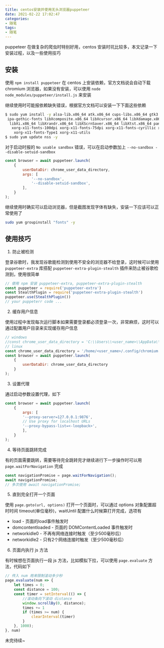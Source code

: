 ```yaml
---
title: centos安装并使用无头浏览器puppeteer
date: 2021-02-22 17:02:47
categories:
- 随笔
tags:
- 随笔
---
```


puppeteer 在做复杂的爬虫时特别好用，centos 安装时坑比较多，本文记录一下安装过程，以及一些使用技巧

## 安装

使用 `npm install puppeteer` 在 centos 上安装依赖，官方文档说会自动下载 chromium 浏览器，如果没有安装，可以使用 `node node_modules/puppeteer/install.js` 来安装

继续使用时可能报依赖缺失错误，根据官方文档可以安装一下下面这些依赖

```sh
$ sudo yum install -y alsa-lib.x86_64 atk.x86_64 cups-libs.x86_64 gtk3.x86_64 \
 ipa-gothic-fonts libXcomposite.x86_64 libXcursor.x86_64 libXdamage.x86_64 libXext.x86_64 \
  libXi.x86_64 libXrandr.x86_64 libXScrnSaver.x86_64 libXtst.x86_64 pango.x86_64 \
   xorg-x11-fonts-100dpi xorg-x11-fonts-75dpi xorg-x11-fonts-cyrillic xorg-x11-fonts-misc \
    xorg-x11-fonts-Type1 xorg-x11-utils
$ sudo yum update nss -y
```

对于启动时报的 `No usable sandbox` 错误，可以在启动参数加上 `--no-sandbox --disable-setuid-sandbox`

```js
const browser = await puppeteer.launch(
    {
        userDataDir: chrome_user_data_directory,
        args: [
            '--no-sandbox',
            '--disable-setuid-sandbox',
        ],
    }
);
```

继续使用时确实可以启动浏览器，但是截图发现字体有缺失，安装一下应该可以正常使用了

```sh
sudo yum groupinstall "fonts" -y
```

## 使用技巧

1. 防止被检测

登录谷歌时，我发现谷歌能检测到使用不安全的浏览器不给登录，这时候可以使用 `puppeteer-extra` 库搭配 `puppeteer-extra-plugin-stealth` 插件来防止被谷歌检测到，使用很简单

```js
// 使用 npm 安装 puppeteer-extra, puppeteer-extra-plugin-stealth
const puppeteer = require('puppeteer-extra')
const StealthPlugin = require('puppeteer-extra-plugin-stealth')
puppeteer.use(StealthPlugin())
// your puppeterr code ...
```

2. 缓存用户信息

使用过程中发现每次运行脚本如果需要登录都必须登录一次，非常麻烦，这时可以通过配置用户目录来实现缓存用户信息

```js
// windows
//const chrome_user_data_directory = 'C:\\Users\\<user_name>\\AppData\\Local\\Chromium\\User Data';
// linux
const chrome_user_data_directory = '/home/<user_name>/.config/chromium';
const browser = await puppeteer.launch(
    {
        userDataDir: chrome_user_data_directory
    }
);
```

3. 设置代理

通过启动参数设置代理，如下

```js
const browser = await puppeteer.launch(
    {
        args: [
        '--proxy-server=127.0.0.1:9876',
        // Use proxy for localhost URLs
        '--proxy-bypass-list=<-loopback>',
        ],
    }
);
```

4. 等待页面跳转完成

有的页面需要跳转，需要等待完全跳转完才继续进行下一步操作时可以用 `page.waitForNavigation` 完成

```js
const navigationPromise = page.waitForNavigation();
await navigationPromise;
// 多次使用 await navigationPromise;
```

5. 直到完全打开一个页面

使用 `page.goto(url, options)` 打开一个页面时，可以通过 options 对象配置超时时间 timeout(单位毫秒)，waitUntil 配置什么时候算打开完成，选项有

- load - 页面的load事件触发时
- domcontentloaded - 页面的 DOMContentLoaded 事件触发时
- networkidle0 - 不再有网络连接时触发（至少500毫秒后）
- networkidle2 - 只有2个网络连接时触发（至少500毫秒后）

6. 页面内执行 js 方法

有时候想在页面执行一段 js 方法，比如模拟下拉，可以使用 `page.evaluate` 方法，代码如下

```js
// 传入 num 用来限制滚动多少秒
page.evaluate(num => {
    let times = 0;
    const distance = 100;
    const timer = setInterval(() => {
        //滚动条向下滚动 distance
        window.scrollBy(0, distance);
        times += 1
        if (times >= num) {
            clearInterval(timer)
        }
    }, 1000);
}, num)
```

未完待续~

